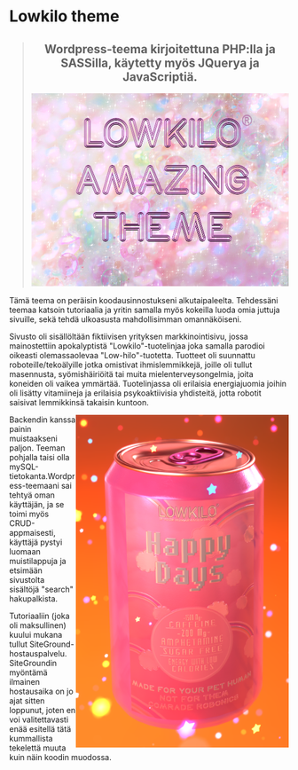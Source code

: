 # Lowkilo theme

> ## <div align="center">Wordpress-teema kirjoitettuna PHP:lla ja SASSilla, käytetty myös JQuerya ja JavaScriptiä. </div>
>
> ![Lowkilo Theme picture](lowkilo-theme/screenshot.png)

Tämä teema on peräisin koodausinnostukseni alkutaipaleelta. Tehdessäni teemaa katsoin tutoriaalia ja yritin samalla myös kokeilla luoda omia juttuja sivuille, sekä tehdä ulkoasusta mahdollisimman omannäköiseni.

Sivusto oli sisällöltään fiktiivisen yrityksen markkinointisivu, jossa mainostettiin apokalyptistä "Lowkilo"-tuotelinjaa joka samalla parodioi oikeasti olemassaolevaa "Low-hilo"-tuotetta. Tuotteet oli suunnattu roboteille/tekoälyille jotka omistivat ihmislemmikkejä, joille oli tullut masennusta, syömishäiriöitä tai muita mielenterveysongelmia, joita koneiden oli vaikea ymmärtää. Tuotelinjassa oli erilaisia energiajuomia joihin oli lisätty vitamiineja ja erilaisia psykoaktiivisia yhdisteitä, jotta robotit saisivat lemmikkinsä takaisin kuntoon.

<img align="right" src="lowkilo-theme/images/happydays.png">

Backendin kanssa painin muistaakseni paljon. Teeman pohjalla taisi olla mySQL-tietokanta.Wordpress-teemaani sai tehtyä oman käyttäjän, ja se toimi myös CRUD-appmaisesti, käyttäjä pystyi luomaan muistilappuja ja etsimään sivustolta sisältöjä "search" hakupalkista.

Tutoriaaliin (joka oli maksullinen) kuului mukana tullut SiteGround-hostauspalvelu. SiteGroundin myöntämä ilmainen hostausaika on jo ajat sitten loppunut, joten en voi valitettavasti enää esitellä tätä kummallista tekelettä muuta kuin näin koodin muodossa.
